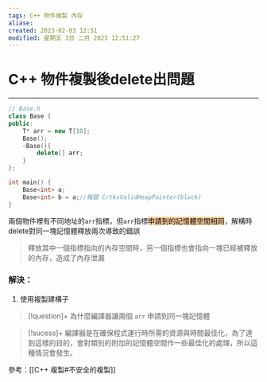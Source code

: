 ```yaml
---
tags: C++ 物件複製 內存
aliase: 
created: 2023-02-03 12:51
modified: 星期五 3日 二月 2023 12:51:27
---
```


# C++ 物件複製後delete出問題
***
```cpp
// Base.h
class Base {
public:
	T* arr = new T[10];
	Base();
	~Base(){
		delete[] arr;
	}
};
```

```cpp
int main() {
	Base<int> a;
	Base<int> b = a;//報錯 CrtksValidHeapPointer(block)
}
```

兩個物件裡有不同地址的`arr`指標，但`arr`指標<mark style="background: #FFB86CA6;">申請到的記憶體空間相同</mark>，解構時delete對同一塊記憶體釋放兩次導致的錯誤

>釋放其中一個指標指向的內存空間時，另一個指標也會指向一塊已經被釋放的內存，造成了內存泄漏

### 解決：
1. 使用複製建構子


>[!question]+
為什麼編譯器讓兩個 `arr` 申請到同一塊記憶體

>[!sucess]+
編譯器是在確保程式運行時所需的資源與時間最佳化，為了達到這樣的目的，會對類別的附加的記憶體空間作一些最佳化的處理，所以這種情況會發生。

參考：[[C++ 複製#不安全的複製]]